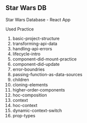 ## Star Wars DB

Star Wars Database - React App

Used Practice

1. basic-project-structure
2. transforming-api-data
3. handling-api-errors
4. lifecycle-intro
5. component-did-mount-practice
6. component-did-update
7. error-boundries
8. passing-function-as-data-sources
9. children
10. cloning-elements
11. higher-order-components
12. hoc-composition
13. context
14. hoc-context
15. dynamic-context-switch
16. prop-types
<!--
17. basic-routing
18. how-routing-works
19. relative-paths
20. switch-component -->

